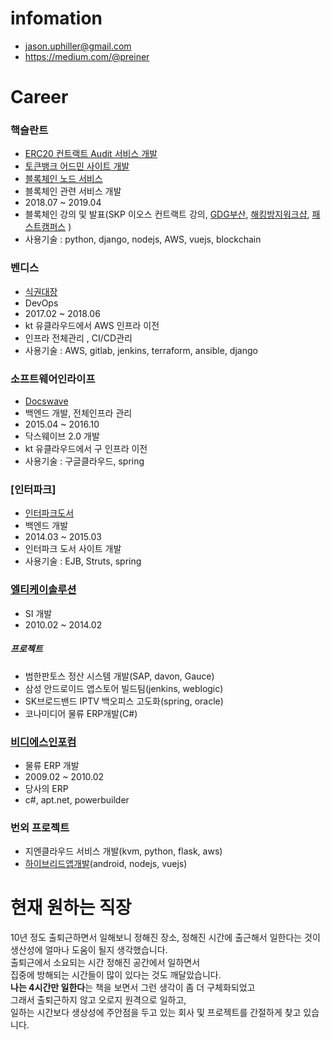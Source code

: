 # infomation
- jason.uphiller@gmail.com
- https://medium.com/@preiner

# Career	
### 핵슬란트
- [ERC20 컨트랙트 Audit 서비스 개발](http://certificate.hexlant.com)
- [토큰뱅크 어드민 사이트 개발](http://tokenbank.com)
- [블록체인 노드 서비스](http://test-node.hexlant.com/api-docs/)
- 블록체인 관련 서비스 개발
- 2018.07 ~ 2019.04
- 블록체인 강의 및 발표(SKP 이오스 컨트랙트 강의, [GDG부산](https://festa.io/events/119), [해킹방지워크샵](https://concert.or.kr/suf2018/program/program.php), [패스트캠퍼스](https://www.fastcampus.co.kr/dev_camp_eos/?gclid=Cj0KCQiAgMPgBRDDARIsAOh3uyJB4DB7Vak3YvJXJ9IslTflWFCvBpgLvZ2whMzu5duc3TZjWiFuQTkaAipSEALw_wcB)  )
-  사용기술 : python, django, nodejs, AWS, vuejs, blockchain

### 벤디스
- [식권대장](http://sikdae.com)
- DevOps
- 2017.02 ~ 2018.06
- kt 유클라우드에서 AWS 인프라 이전
- 인프라 전체관리 , CI/CD관리
- 사용기술 :  AWS, gitlab, jenkins, terraform, ansible, django

### 소프트웨어인라이프
- [Docswave](http://www.softwareinlife.com/)
- 백엔드 개발, 전체인프라 관리
- 2015.04 ~ 2016.10
- 닥스웨이브 2.0 개발
- kt 유클라우드에서 구 인프라 이전
- 사용기술 :  구글클라우드, spring

### [인터파크]
- [인터파크도서](http://book.interpark.com)
- 백엔드 개발
- 2014.03 ~ 2015.03
- 인터파크 도서 사이트 개발
- 사용기술 :  EJB, Struts, spring

### [엘티케이솔루션](http://www.ltksolution.com/)
- SI 개발
- 2010.02 ~ 2014.02
##### 프로젝트
- 범한판토스 정산 시스템 개발(SAP, davon, Gauce)
- 삼성 안드로이드 앱스토어 빌드팀(jenkins, weblogic)
- SK브로드밴드 IPTV 백오피스 고도화(spring, oracle)
- 코나미디어 물류 ERP개발(C#)

### [비디에스인포컴](http://www.bdsic.co.kr/)
- 물류 ERP 개발
- 2009.02 ~ 2010.02
- 당사의 ERP
- c#, apt.net, powerbuilder

### 번외 프로젝트
- 지엔클라우드 서비스 개발(kvm, python, flask, aws)
- [ 하이브리드앱개발](http://planchee.actiongo.co.kr)(android, nodejs, vuejs)


# 현재 원하는 직장
10년 정도 출퇴근하면서 일해보니 정해진 장소, 정해진 시간에 출근해서 일한다는 것이  
생산성에 얼마나 도움이 될지 생각했습니다.  
출퇴근에서 소요되는 시간 정해진 공간에서 일하면서  
집중에 방해되는 시간들이 많이 있다는 것도 깨달았습니다.  
**나는 4시간만 일한다**는 책을 보면서 그런 생각이 좀 더 구체화되었고  
그래서 출퇴근하지 않고 오로지 원격으로 일하고,  
일하는 시간보다 생상성에 주안점을 두고 있는 회사 및 프로젝트를 간절하게 찾고 있습니다.
